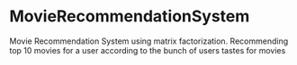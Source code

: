 # MovieRecommendationSystem
Movie Recommendation System using matrix factorization. Recommending top 10 movies for a user according to the bunch of users tastes for movies

